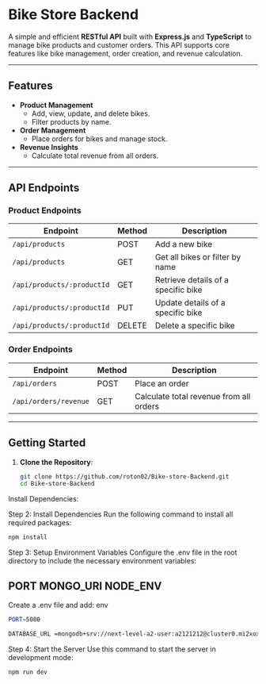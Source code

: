 # Bike Store Backend

A simple and efficient **RESTful API** built with **Express.js** and **TypeScript** to manage bike products and customer orders. This API supports core features like bike management, order creation, and revenue calculation.

---

## Features

- **Product Management**
  - Add, view, update, and delete bikes.
  - Filter products by name.
- **Order Management**
  - Place orders for bikes and manage stock.
- **Revenue Insights**
  - Calculate total revenue from all orders.

---

## API Endpoints

### Product Endpoints

| Endpoint                     | Method | Description                         |
|------------------------------|--------|-------------------------------------|
| `/api/products`              | POST   | Add a new bike                     |
| `/api/products`              | GET    | Get all bikes or filter by name    |
| `/api/products/:productId`   | GET    | Retrieve details of a specific bike|
| `/api/products/:productId`   | PUT    | Update details of a specific bike  |
| `/api/products/:productId`   | DELETE | Delete a specific bike             |

### Order Endpoints

| Endpoint                   | Method | Description                              |
|----------------------------|--------|------------------------------------------|
| `/api/orders`              | POST   | Place an order                          |
| `/api/orders/revenue`      | GET    | Calculate total revenue from all orders |

---

## Getting Started

1. **Clone the Repository**:
   ```bash
   git clone https://github.com/roton02/Bike-store-Backend.git
   cd Bike-store-Backend

Install Dependencies:

Step 2: Install Dependencies
Run the following command to install all required packages:

  ```bash
npm install
```
Step 3: Setup Environment Variables
Configure the .env file in the root directory to include the necessary environment variables:

PORT
MONGO_URI
NODE_ENV
 - 
Create a .env file and add:
env
  ```bash
PORT=5000

DATABASE_URL =mongodb+srv://next-level-a2-user:a2121212@cluster0.mi2xoxt.mongodb.net/bike-store?retryWrites=true&w=majority&appName=Cluster0
```
Step 4: Start the Server
Use this command to start the server in development mode: 

```bash
npm run dev